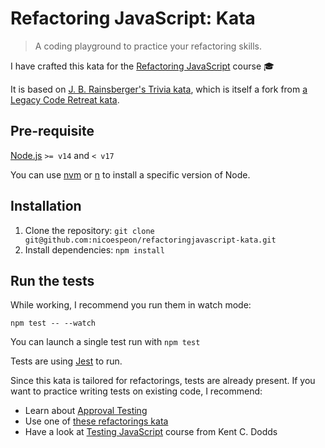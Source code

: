 # Refactoring JavaScript: Kata

> A coding playground to practice your refactoring skills.

I have crafted this kata for the [Refactoring JavaScript](https://refactoringjavascript.dev/) course 🎓

It is based on [J. B. Rainsberger's Trivia kata](https://github.com/jbrains/trivia), which is itself a fork from [a Legacy Code Retreat kata](https://github.com/caradojo/trivia).

## Pre-requisite

[Node.js](https://nodejs.org/en/download/releases/) `>= v14` and `< v17`

You can use [nvm](https://github.com/nvm-sh/nvm) or [n](https://github.com/tj/n) to install a specific version of Node.

## Installation

1. Clone the repository: `git clone git@github.com:nicoespeon/refactoringjavascript-kata.git`
2. Install dependencies: `npm install`

## Run the tests

While working, I recommend you run them in watch mode:

```
npm test -- --watch
```

You can launch a single test run with `npm test`

Tests are using [Jest](https://jestjs.io/) to run.

Since this kata is tailored for refactorings, tests are already present. If you want to practice writing tests on existing code, I recommend:

- Learn about [Approval Testing]()
- Use one of [these refactorings kata]()
- Have a look at [Testing JavaScript](https://testingjavascript.com/) course from Kent C. Dodds
